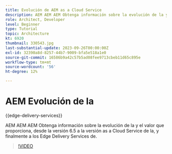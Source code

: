 ```yaml
---
title: Evolución de AEM as a Cloud Service
description: AEM AEM AEM Obtenga información sobre la evolución de la y el valor que proporciona, desde la versión 6.5 a la versión as a Cloud Service de la, y finalmente a los Edge Delivery Services de.
role: Architect, Developer
level: Beginner
type: Tutorial
topic: Architecture
kt: 6920
thumbnail: 330543.jpg
last-substantial-update: 2023-09-26T00:00:00Z
exl-id: 32390a8d-8257-44b7-9009-bfa5e518a1e0
source-git-commit: 16586b9a42c57b5ad08fee9713cbeb11d65c895e
workflow-type: tm+mt
source-wordcount: '56'
ht-degree: 12%

---
```


# AEM Evolución de la

{{edge-delivery-services}}

AEM AEM AEM Obtenga información sobre la evolución de la y el valor que proporciona, desde la versión 6.5 a la versión as a Cloud Service de la, y finalmente a los Edge Delivery Services de.

>[!VIDEO](https://video.tv.adobe.com/v/330543?quality=12&learn=on)
